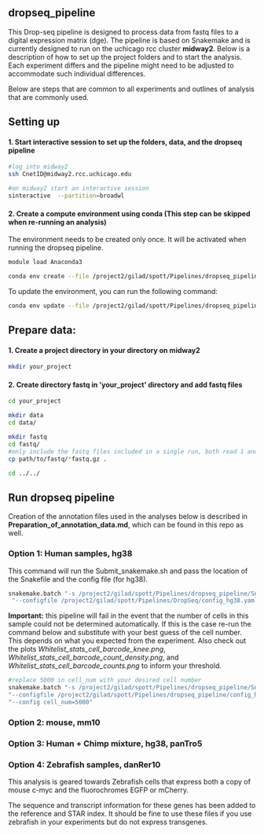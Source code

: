 ## dropseq_pipeline

This Drop-seq pipeline is designed to process data from fastq files to a digital expression matrix (dge).
The pipeline is based on Snakemake and is currently designed to run on the uchicago rcc cluster **midway2**. Below is a description of how to set up the project folders and to start the analysis.
Each experiment differs and the pipeline might need to be adjusted to accommodate such individual differences.

Below are steps that are common to all experiments and outlines of analysis that are commonly used.




## Setting up
#### 1. Start interactive session to set up the folders, data, and the dropseq pipeline
```bash
#log into midway2
ssh CnetID@midway2.rcc.uchicago.edu

#on midway2 start an interactive session
sinteractive  --partition=broadwl
```
#### 2. Create a compute environment using conda (This step can be skipped when re-running an analysis)

The environment needs to be created only once. It will be activated when running the dropseq pipeline.
```bash
module load Anaconda3

conda env create --file /project2/gilad/spott/Pipelines/dropseq_pipeline/environment.yaml
```

To update the environment, you can run the following command:
```bash
conda env update --file /project2/gilad/spott/Pipelines/dropseq_pipeline/environment.yaml
```

## Prepare data:
#### 1. Create a project directory in your directory on midway2
```bash
mkdir your_project
```
#### 2. Create directory fastq in 'your_project' directory and add fastq files
```bash
cd your_project

mkdir data
cd data/

mkdir fastq
cd fastq/
#only include the fastq files included in a single run, both read 1 and read2
cp path/to/fastq/*fastq.gz .

cd ../../
```



## Run dropseq pipeline

Creation of the annotation files used in the analyses below is described in **Preparation_of_annotation_data.md**, which can be found in this repo as well.

### Option 1: Human samples, hg38

This command will run the Submit_snakemake.sh and pass the location of the Snakefile and the config file (for hg38).

```bash
snakemake.batch "-s /project2/gilad/spott/Pipelines/dropseq_pipeline/Snakefile" \
 "--configfile /project2/gilad/spott/Pipelines/DropSeq/config_hg38.yaml"
```


**Important:** this pipeline will fail in the event that the  number of cells in this sample could not be determined automatically. If this is the case re-run the command below and substitute with your best guess of the cell number. This depends on what you expected from the experiment. Also check out the plots *Whitelist_stats_cell_barcode_knee.png*, *Whitelist_stats_cell_barcode_count_density.png*, and *Whitelist_stats_cell_barcode_counts.png* to inform your threshold.

```bash
#replace 5000 in cell_num with your desired cell number
snakemake.batch "-s /project2/gilad/spott/Pipelines/dropseq_pipeline/Snakefile_fixed" \
"--configfile /project2/gilad/spott/Pipelines/dropseq_pipeline/config_hg38.yaml" \
"--config cell_num=5000"
```

### Option 2: mouse, mm10


### Option 3: Human + Chimp mixture, hg38, panTro5


### Option 4: Zebrafish samples, danRer10

This analysis is geared towards Zebrafish cells that express both a copy of mouse c-myc and the fluorochromes EGFP or mCherry.

The sequence and transcript information for these genes has been added to the reference and STAR index. It should be fine to use these files if you use zebrafish in your experiments but do not express transgenes.
